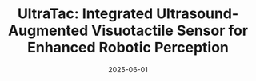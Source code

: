 ---
title: "UltraTac: Integrated Ultrasound-Augmented Visuotactile Sensor for Enhanced Robotic Perception"
collection: publications
category: conferences
date: 2025-06-01
venue: 'IROS'
excerpt: '<small>Junhao Gong<sup>*</sup>, Kit-Wa Sou<sup>*</sup>, Shoujie Li<sup>†</sup>, Changqing Guo, Yan Huang, Chuqiao Lyu, Ziwu Song, Wenbo Ding<sup>†</sup><br><i>*Equal Contribution; †Corresponding Authors</i><br><a href="https://github.com/JUMP-HOWL/UltraTac">GitHub</a> | <a href="https://arxiv.org/abs/2508.20982">arXiv</a></small>'
---